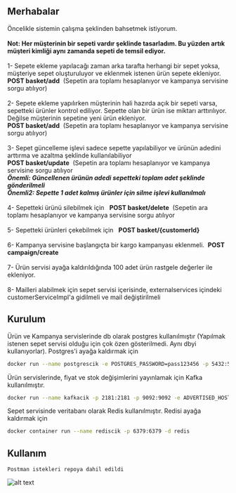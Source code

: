 ## Merhabalar

Öncelikle sistemin çalışma şeklinden bahsetmek istiyorum.<br/>  
**Not: Her müşterinin bir sepeti vardır şeklinde tasarladım. Bu yüzden artık müşteri kimliği aynı zamanda sepeti de temsil ediyor.** <br/>  
1- Sepete ekleme yapılacağı zaman arka tarafta herhangi bir sepet yoksa,
  müşteriye sepet oluşturuluyor ve eklenmek istenen ürün sepete ekleniyor.<br/>**POST basket/add**&nbsp;&nbsp;(Sepetin ara toplamı hesaplanıyor ve kampanya servisine sorgu atılıyor)<br/>  
2- Sepete ekleme yapılırken müşterinin hali hazırda açık bir sepeti varsa, sepetteki ürünler kontrol ediliyor. Sepette olan bir ürün ise miktarı arttırılıyor. Değilse müşterinin sepetine yeni ürün ekleniyor.<br/>**POST basket/add**&nbsp;&nbsp;(Sepetin ara toplamı hesaplanıyor ve kampanya servisine sorgu atılıyor)<br/>  
3- Sepet güncelleme işlevi sadece sepette yapılabiliyor ve ürünün adedini arttırma ve azaltma şeklinde kullanılabiliyor<br/>**POST basket/update**&nbsp;&nbsp;(Sepetin ara toplamı hesaplanıyor ve kampanya servisine sorgu atılıyor<br/>***Önemli: Güncellenen ürünün adedi sepetteki toplam adet şeklinde gönderilmeli***<br/>***Önemli2: Sepette 1 adet kalmış ürünler için silme işlevi kullanılmalı***<br/>  
4- Sepetteki ürünü silebilmek için &nbsp;&nbsp;**POST basket/delete**&nbsp;&nbsp;(Sepetin ara toplamı hesaplanıyor ve kampanya servisine sorgu atılıyor<br/>  
5- Sepetteki ürünleri çekebilmek için  &nbsp;&nbsp;**POST basket/{customerId}**<br/>  
6- Kampanya servisine başlangıçta bir kargo kampanyası eklenmeli.&nbsp;&nbsp;**POST campaign/create**<br/>  
7- Ürün servisi ayağa kaldırıldığında 100 adet ürün rastgele değerler ile ekleniyor.<br/>  
8- Mailleri alabilmek için sepet servisi içerisinde, externalservices içindeki customerServiceImpl'a gidilmeli ve mail değiştirilmeli

  
## Kurulum

Ürün ve Kampanya servislerinde db olarak postgres kullanılmıştır (Yapılmak istenen sepet servisi olduğu için çok özen gösterilmedi. Aynı dbyi kullanıyorlar). Postgres'i ayağa kaldırmak için

```bash
docker run --name postgrescik -e POSTGRES_PASSWORD=pass123456 -p 5432:5432 -d postgres
```
Ürün servislerinde, fiyat ve stok değişimlerini yayınlamak için Kafka kullanılmıştır.
```bash
docker run --name kafkacik -p 2181:2181 -p 9092:9092 -e ADVERTISED_HOST=127.0.0.1  -e NUM_PARTITIONS=10 johnnypark/kafka-zookeeper
```
Sepet servisinde veritabanı olarak Redis kullanılmıştır. Redisi ayağa kaldırmak için
```bash
docker container run --name rediscik -p 6379:6379 -d redis
```

## Kullanım

```
Postman istekleri repoya dahil edildi
```
![alt text](https://github.com/hasanatasoy/trendy-final/blob/master/architecture.png)
